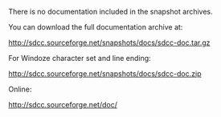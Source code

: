 There is no documentation included in the snapshot archives.

You can download the full documentation archive at:

http://sdcc.sourceforge.net/snapshots/docs/sdcc-doc.tar.gz


For Windoze character set and line ending:

http://sdcc.sourceforge.net/snapshots/docs/sdcc-doc.zip


Online:

http://sdcc.sourceforge.net/doc/


